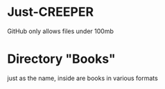 # Just-CREEPER
GitHub only allows files under 100mb

# Directory "Books"
just as the name, inside are books in various formats

